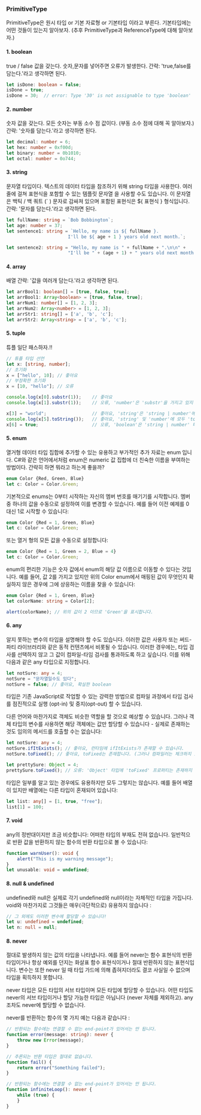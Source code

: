 ### PrimitiveType
PrimitiveType은 원시 타입 or 기본 자료형 or 기본타입 이라고 부른다.
기본타입에는 어떤 것들이 있는지 알아보자.
(추후 PrimitiveType과 ReferenceType에 대해 알아보자.)

#### 1. boolean
true / false 값을 갖는다. 숫자,문자를 넣어주면 오류가 발생한다.
간략: 'true,false를 담는다.'라고 생각하면 된다.
``` typescript
let isDone: boolean = false;
isDone = true;
isDone = 30;  // error: Type '30' is not assignable to type 'boolean'
```

#### 2. number
숫자 값을 갖는다. 모든 숫자는 부동 소수 점 값이다.
(부동 소수 점에 대해 꼭 알아보자.)
간략: '숫자를 담는다.'라고 생각하면 된다.
``` typescript
let decimal: number = 6;
let hex: number = 0xf00d;
let binary: number = 0b1010;
let octal: number = 0o744;
```

#### 3. string
문자열 타입이다. 텍스트의 데이터 타입을 참조하기 위해 string 타입을 사용한다.
여러 줄에 걸쳐 표현식을 포함할 수 있는 템플릿 문자열 을 사용할 수도 있습니다.
이 문자열은 백틱 / 백 쿼트 (` ) 문자로 감싸져 있으며 포함된 표현식은 ${ 표현식 } 형식입니다.
간략: '문자를 담는다.'라고 생각하면 된다.
``` typescript
let fullName: string = `Bob Bobbington`;
let age: number = 37;
let sentence1: string = `Hello, my name is ${ fullName }.
                       I'll be ${ age + 1 } years old next month.`;

let sentence2: string = "Hello, my name is " + fullName + ".\n\n" +
                       "I'll be " + (age + 1) + " years old next month.";

```

#### 4. array
배열
간략: '값을 여러개 담는다.'라고 생각하면 된다.
``` typescript
let arrBool1: boolean[] = [true, false, true];
let arrBool1: Array<boolean> = [true, false, true];
let arrNum1: number[] = [1, 2, 3];
let arrNum2: Array<number> = [1, 2, 3];
let arrStr1: string[] = ['a', 'b', 'c'];
let arrStr2: Array<string> = ['a', 'b', 'c'];
```

#### 5. tuple
튜플
일단 패스하자.!!
``` typescript
// 튜플 타입 선언
let x: [string, number];
// 초기화
x = ["hello", 10]; // 좋아요
// 부정확한 초기화
x = [10, "hello"]; // 오류

console.log(x[0].substr(1));    // 좋아요
console.log(x[1].substr(1));    // 오류, 'number'은 'substr'을 가지고 있지 않습니다.

x[3] = "world";                 // 좋아요, 'string'은 'string | number'에 할당될 수 있습니다.
console.log(x[5].toString());   // 좋아요, 'string' 및 'number'에 모두 'toString'이 있습니다.
x[6] = true;                    // 오류, 'boolean'은 'string | number' 타입이 아닙니다.
```

#### 5. enum
열거형
데이터 타입 집합에 추가할 수 있는 유용하고 부가적인 추가 자료는 enum 입니다.
C#와 같은 언어에서처럼 enum은 numeric 값 집합에 더 친숙한 이름을 부여하는 방법이다.
간략히 하면 뭐라고 하는게 좋을까?
``` typescript
enum Color {Red, Green, Blue}
let c: Color = Color.Green;
```
기본적으로 enums는 0부터 시작하는 자신의 멤버 번호를 매기기를 시작합니다.
멤버 중 하나의 값을 수동으로 설정하여 이를 변경할 수 있습니다.
예를 들어 이전 예제를 0 대신 1로 시작할 수 있습니다:
``` typescript
enum Color {Red = 1, Green, Blue}
let c: Color = Color.Green;
```
또는 열거 형의 모든 값을 수동으로 설정합니다:
``` typescript
enum Color {Red = 1, Green = 2, Blue = 4}
let c: Color = Color.Green;
```
enum의 편리한 기능은 숫자 값에서 enum의 해당 값 이름으로 이동할 수 있다는 것입니다.
예를 들어, 값 2를 가지고 있지만 위의 Color enum에서 매핑된 값이 무엇인지 확실하지 않은 경우에 그에 상응하는 이름을 찾을 수 있습니다:
``` typescript
enum Color {Red = 1, Green, Blue}
let colorName: string = Color[2];

alert(colorName); // 위의 값이 2 이므로 'Green'을 표시합니다.
```

#### 6. any
알지 못하는 변수의 타입을 설명해야 할 수도 있습니다.
이러한 값은 사용자 또는 써드-파티 라이브러리와 같은 동적 컨텐츠에서 비롯될 수 있습니다.
이러한 경우에는, 타입 검사를 선택하지 않고 그 값이 컴파일-타임 검사를 통과하도록 하고 싶습니다.
이를 위해 다음과 같은 any 타입으로 지정합니다.
``` typescript
let notSure: any = 4;
notSure = "문자열일수도 있다";
notSure = false; // 좋아요, 확실한 boolean
```
타입은 기존 JavaScript로 작업할 수 있는 강력한 방법으로 컴파일 과정에서 타입 검사를 점진적으로 실행 (opt-in) 및 중지(opt-out) 할 수 있습니다.

다른 언어와 마찬가지로 객체도 비슷한 역할을 할 것으로 예상할 수 있습니다.
그러나 객체 타입의 변수를 사용하면 해당 객체에는 값만 할당할 수 있습니다 - 실제로 존재하는 것도 임의의 메서드를 호출할 수는 없습니다:
``` typescript
let notSure: any = 4;
notSure.ifItExists(); // 좋아요, 런타임에 ifItExists가 존재할 수 있습니다.
notSure.toFixed(); // 좋아요, toFixed는 존재합니다. (그러나 컴파일러는 체크하지 않습니다)

let prettySure: Object = 4;
prettySure.toFixed(); // 오류: 'Object' 타입에 'toFixed' 프로퍼티는 존재하지 않습니다.
```
타입은 일부를 알고 있는 경우에도 유용하지만 모두 그렇지는 않습니다.
예를 들어 배열이 있지만 배열에는 다른 타입이 혼재되어 있습니다:
``` typescript
let list: any[] = [1, true, "free"];
list[1] = 100;
```

#### 7. void
any의 정반대이지만 조금 비슷합니다: 어떠한 타입의 부재도 전혀 없습니다.
일반적으로 반환 값을 반환하지 않는 함수의 반환 타입으로 볼 수 있습니다:
``` typescript
function warnUser(): void {
    alert("This is my warning message");
}
let unusable: void = undefined;
```

#### 8. null & undefined
undefined와 null은 실제로 각기 undefined와 null이라는 자체적인 타입을 가집니다.
void와 마찬가지로 그것들은 매우(극단적으로) 유용하지 않습니다 :
``` typescript
// 그 외에도 이러한 변수에 할당할 수 있습니다!
let u: undefined = undefined;
let n: null = null;
```

#### 8. never
절대로 발생하지 않는 값의 타입을 나타냅니다.
예를 들어 never는 함수 표현식의 반환 타입이거나 항상 예외를 던지는 화살표 함수 표현식이거나 절대 반환하지 않는 표현식입니다.
변수는 또한 never 일 때 타입 가드에 의해 좁혀지더라도 결코 사실일 수 없으며 타입을 획득하지 못합니다.

never 타입은 모든 타입의 서브 타입이며 모든 타입에 할당할 수 있습니다.
어떤 타입도 never의 서브 타입이거나 할당 가능한 타입은 아닙니다 (never 자체를 제외하고).
any 조차도 never에 할당할 수 없습니다.

never를 반환하는 함수의 몇 가지 예는 다음과 같습니다 :
``` typescript
// 반환되는 함수에는 연결할 수 없는 end-point가 있어서는 안 됩니다.
function error(message: string): never {
    throw new Error(message);
}

// 추론되는 반환 타입은 절대로 없습니다.
function fail() {
    return error("Something failed");
}

// 반환되는 함수에는 연결할 수 없는 end-point가 있어서는 안 됩니다.
function infiniteLoop(): never {
    while (true) {
    }
}
```

